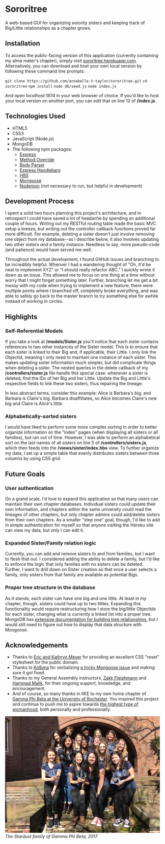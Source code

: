 # Sororitree
A web-based GUI for organizing sorority sisters and keeping track of Big/Little relationships as a chapter grows.

## Installation
To access the public-facing version of this application (currently containing my alma mater's chapter), simply visit [sororitree.herokuapp.com](https://sororitree.herokuapp.com/). Alternatively, you can download and host your own local version by following these command line prompts:

`git clone https://github.com/annabelle-t-taylor/sororitree.git`
`cd sororitree`
`npm install`
`node db/seed.js`
`node index.js`

And open *localhost:1874* in your web browser of choice. If you'd like to host your local version on another port, you can edit that on line 12 of **/index.js**.

## Technologies Used
* HTML5
* CSS3
* JavaScript (Node.js)
* MongoDB
* The following npm packages:
    * [Express](https://www.npmjs.com/package/express)
    * [Method Override](https://www.npmjs.com/package/method-override)
    * [Body Parser](https://www.npmjs.com/package/body-parser)
    * [Express Handlebars](https://www.npmjs.com/package/express-handlebars)
    * [HBS](https://www.npmjs.com/package/hbs)
    * [Mongoose](https://www.npmjs.com/package/mongoose)
    * [Nodemon](https://www.npmjs.com/package/nodemon) (not necessary to run, but helpful in development)

## Development Process
I spent a solid two hours planning this project's architecture, and in retrospect I could have saved a lot of headache by spending an additional couple of hours. Writing out my RESTful routing table made the basic MVC setup a breeze, but writing out the controller callback functions proved far more difficult. For example, deleting a sister doesn't just involve removing one object from my database--as I describe below, it also involves updating two other sisters *and* a family instance. Needless to say, more pseudo-code (and patience) would have served me well.

Throughout the actual development, I found GitHub issues and branching to be incredibly helpful. Whenver I had a wandering thought of "Oh, it'd be neat to implement XYZ" or "I should really refactor ABC," I quickly wrote it down as an issue. This allowed me to focus on one thing at a time without worry that I might forget something later. Further, branching let me get a bit messy with my code when trying to implement a new feature; there were multiple points where I branched off, completely broke everything, and was able to safely go back to the master branch to try something else for awhile instead of working in circles.

## Highlights
### Self-Referential Models
If you take a look at **/models/Sister.js** you'll notice that each sister contains references to two other instances of the Sister model. This is to ensure that each sister is linked to their Big and, if applicable, their Little. I only link the ObjectId, meaning I only need to maintain one instance of each sister. This makes updating sister information much simpler, but did complicate things when deleting a sister. The nested queries in the delete callback of my **/controllers/sister.js** file handle this special case: whenever a sister is deleted, find the IDs of her Big and her Little. Update the Big and Little's respective fields to link these two sisters, thus repairing the lineage.

In less abstract terms, consider this example: Alice is Barbara's big, and Barbara is Claire's big. Barbara disaffiliates, so Alice becomes Claire's new big and Claire is Alice's little.

### Alphabetically-sorted sisters
I would have liked to perform some more complex sorting in order to better organize information on the "index" pages (when displaying all sisters or all families), but ran out of time. However, I was able to perform an alphabetical sort on the last names of all sisters on line 5 of **/controllers/sisters.js**, which then feeds into the **/views/sister/index.hbs** view. To further organize my data, I set up a simple table that evenly distributes sisters between three columns by using CSS grid.

## Future Goals
### User authentication
On a grand scale, I'd love to expand this application so that many users can maintain their own chapter databases. Individual sisters could update their own information, and chapters within the same university could read the lineages of other chapters, but only chapter admins could add/delete sisters from their own chapters. As a smaller "step one" goal, though, I'd like to add in simple authentication for myself so that anyone visiting the Heroku site can view my data, but only I can edit it.

### Expanded Sister/Family relation logic
Currently, you can add and remove sisters to and from families, but I want to flesh that out. I considered adding the ability to delete a family, but I'd like to enforce the logic that only families with no sisters can be deleted. Further, I want to drill down on Sister creation so that once a user selects a family, only sisters from that family are available as potential Bigs.

### Proper tree structure in the database
As it stands, each sister can have one big and one little. At least in my chapter, though, sisters could have up to two littles. Expanding this functionality would require restructuring how I store the big/little ObjectIds for each sister, changing what is currently a linked list into a proper tree. MongoDB has [extensive documentation for building tree relationships](https://docs.mongodb.com/manual/applications/data-models-tree-structures/), but I would still need to figure out how to display that data structure with Mongoose.

## Acknowledgements
* Thanks to [Eric and Kathryn Meyer](https://meyerweb.com/eric/tools/css/reset/) for providing an excellent CSS "reset" stylesheet for the public domain.
* Thanks to [Kolbma](https://github.com/kolbma) for verbalizing [a tricky Mongoose issue](https://github.com/Automattic/mongoose/issues/6997) and making sure it got fixed.
* Thanks to my General Assembly instructors, [Zakk Fleishmann](https://github.com/ZakkMan) and [Hammad Malik](https://github.com/tomatohammado), for their ongoing support, knowledge, and encouragement. 
* And of course, so many thanks in IIKE to my own home chapter of [Gamma Phi Beta at the University of Rochester](http://rochestergammaphi.weebly.com/). You inspired this project and continue to push me to aspire towards [the highest type of womanhood](http://gammaphibetahistory.org/to-inspire-the-highest-type-of-womanhood/), both personally and professionally.

![alt text](https://github.com/annabelle-t-taylor/sororitree/blob/master/public/chapter.jpg "The Stardust family of Gamma Phi Beta, 2017")
*The Stardust family of Gamma Phi Beta, 2017*
